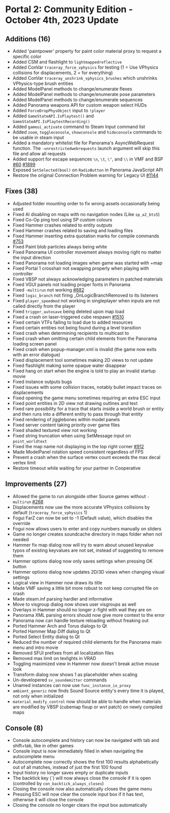 # Portal 2: Community Edition - October 4th, 2023 Update

## Additions (16)
- Added 'paintpower' property for paint color material proxy to request a specific color
- Added CSM and flashlight to `lightmappedreflective`
- Added ConVar `traceray_force_vphysics` for testing (1 = Use VPhysics collisions for displacements, 2 = for everything)
- Added ConVar `traceray_unshrink_vphysics_brushes` which unshrinks VPhysics-type brush entities
- Added ModelPanel methods to change/enumerate flexes
- Added ModelPanel methods to change/enumerate pose parameters
- Added ModelPanel methods to change/enumerate sequences
- Added Panorama weapons API for custom weapon select HUDs
- Added `ForceDropPhysObject` input to `!player`
- Added `GameStateAPI.IsPlaytest()` and `GameStateAPI.IsPlaytestRecording()`
- Added `gameui_activate` command to Steam Input command list
- Added `zoom`, `toggleconsole`, `showconsole` and `hideconsole` commands to be usable in steam input
- Added a mandatory whitelist file for Panorama's AsyncWebRequest function. The `-unrestrictedwebrequests` launch argument will skip this file and allow all requests
- Added support for escape sequences `\n`, `\t`, `\"`, and `\\` in VMF and BSP [#60](https://github.com/StrataSource/Engine/issues/60) [#1899](https://github.com/momentum-mod/game/issues/1899)
- Exposed `SetSelected(bool)` on `RadioButton` in Panorama JavaScript API
- Restore the original Connection Problem warning for Legacy UI [#1144](https://github.com/StrataSource/Portal-2-Community-Edition/issues/1144)

## Fixes (38)
- Adjusted folder mounting order to fix wrong assets occasionally being used
- Fixed AI disabling on maps with no navigation nodes (Like `sp_a2_bts5`)
- Fixed Co-Op ping tool using SP custom colours
- Fixed Hammer crashes related to entity outputs
- Fixed Hammer crashes related to saving and loading files
- Fixed Hammer inserting extra quotation marks for compile commands [#753](https://github.com/StrataSource/Engine/issues/753)
- Fixed Paint blob particles always being white
- Fixed Panorama UI controller movement always moving right no matter the input direction
- Fixed Panorama not loading images when game was started with +map
- Fixed Portal 1 crosshair not swapping properly when playing with controller
- Fixed VBSP not always acknowledging parameters in patched materials
- Fixed VGUI panels not loading proper fonts in Panorama
- Fixed `-multirun` not working [#882](https://github.com/StrataSource/Engine/issues/882)
- Fixed `logic_branch` not firing _OnLogicBranchRemoved to its listeners
- Fixed `player_speedmod` not working in singleplayer when inputs are not called directly from the player
- Fixed `trigger_autosave` being deleted upon map load
- Fixed a crash on laser-triggered cube respawn [#1510](https://github.com/StrataSource/Portal-2-Community-Edition/issues/1510)
- Fixed certain VTFs failing to load due to added resources
- Fixed certain entities not being found during a level transition
- Fixed crash when determining recipients to multicast to
- Fixed crash when omitting certain child elements from the Panorama loading screen panel
- Fixed crash when popup-manager.xml is invalid (the game now exits with an error dialogue)
- Fixed displacement tool sometimes making 2D views to not update
- Fixed flashlight making some opaque water disappear
- Fixed hang on start when the engine is told to play an invalid startup movie
- Fixed instance outputs bugs
- Fixed issues with some collision traces, notably bullet impact traces on displacements
- Fixed opening the game menu sometimes requiring an extra ESC input
- Fixed point entities in 2D view not drawing outlines and text
- Fixed rare possibility for a trace that starts inside a world brush or entity and then runs into a different entity to pass through that entity
- Fixed rendering of jigglebones within model panels
- Fixed server content taking priority over game files
- Fixed shaded textured view not working
- Fixed string truncation when using SetMessage input on `point_worldtext`
- Fixed the map name not displaying in the top right corner [#912](https://github.com/StrataSource/Engine/issues/912)
- Made ModelPanel rotation speed consistent regardless of FPS
- Prevent a crash when the surface vertex count exceeds the max decal vertex limit
- Restore timeout while waiting for your partner in Cooperative

## Improvements (27)
- Allowed the game to run alongside other Source games without `-multirun` [#268](https://github.com/momentum-mod/game/issues/268)
- Displacements now use the more accurate VPhysics collisions by default (`traceray_force_vphysics` 1)
- Fogui FarZ can now be set to -1 (Default value), which disables the override
- Fogui now allows users to enter and copy numbers manually on sliders
- Game no longer creates soundcache directory in maps folder when not needed
- Hammer fix map dialog now will try to warn about unused keyvalue typos of existing keyvalues are not set, instead of suggesting to remove them
- Hammer options dialog now only saves settings when pressing OK button
- Hammer options dialog now updates 2D/3D views when changing visual settings
- Logical view in Hammer now draws its title
- Made VMF saving a little bit more robust to not keep corrupted file on crash
- Made steam.inf parsing hardier and informative
- Move to visgroup dialog now shows user visgroups as well
- Overlays in Hammer should no longer z-fight with wall they are on
- Panorama XML parsing errors should now give more context to the error
- Panorama now can handle texture reloading without freaking out
- Ported Hammer Arch and Torus dialogs to Qt
- Ported Hammer Map Diff dialog to Qt
- Ported Select Entity dialog to Qt
- Reduced the number of required child elements for the Panorama main menu and intro movie
- Removed SFUI prefixes from all localization files
- Removed max limit on texlights in VRAD
- Toggling maximized view in Hammer now doesn't break active mouse look
- Transform dialog now shows 1 as placeholder when scaling
- Un-developered `sv_soundemitter` commands
- Unamed instances can now use `func_instance_io_proxy`
- `ambient_generic` now finds Sound Source entity's every time it is played, not only when initialized
- `material_modify_control` now should be able to handle when materials are modified by VBSP (cubemap fixup or wvt patch) on newly compiled maps

## Console (8)
- Console autocomplete and history can now be navigated with tab and shift+tab, like in other games
- Console input is now immediately filled in when navigating the autocomplete menu
- Autocomplete now correctly shows the first 100 results alphabetically out of all matches, instead of just the first 100 found
- Input history no longer saves empty or duplicate inputs
- The backtick key (\`) will now always close the console if it is open (controlled by `con_backtick_always_closes`)
- Closing the console now also automatically closes the game menu
- Pressing ESC will now clear the console input box if it has text, otherwise it will close the console
- Closing the console no longer clears the input box automatically
